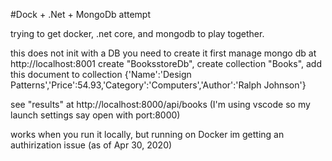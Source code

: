 #Dock + .Net + MongoDb attempt

trying to get docker, .net core, and mongodb to play together.

this does not init with a DB you need to create it first
manage mongo db at http://localhost:8001
create "BooksstoreDb", create collection "Books", add this document to collection
{'Name':'Design Patterns','Price':54.93,'Category':'Computers','Author':'Ralph Johnson'}

see "results" at http://localhost:8000/api/books (I'm using vscode so my launch settings say open with port:8000)

works when you run it locally, but running on Docker im getting an authirization issue (as of Apr 30, 2020)


